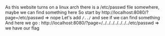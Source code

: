 As this website turns on a linux arch there is a /etc/passwd file somewhere, maybe we can find something here
So start by http://localhost:8080/?page=/etc/passwd => nope
Let's add ```/../``` and see if we can find something
And here we go : http://localhost:8080/?page=/../../../../../../../etc/passwd => we have our flag